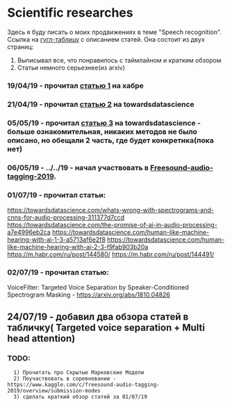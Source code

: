 # Scientific researches
Здесь я буду писать о моих продвижениях в теме "Speech recognition".
Ссылка на [гугл-таблицу](https://docs.google.com/spreadsheets/d/1rFv8BecwJ_TwTR5gNuPmNbKJjQrw-FQ7MnWDofIi3zQ/edit?usp=sharing) с описанием статей.
Она состоит из двух страниц:
1) Выписывал все, что понравилось с таймлайном и кратким обзором
2) Статьи немного серьезнее(из arxiv)

### 19/04/19 - прочитал [статью 1](https://habr.com/ru/post/226143/) на хабре
### 21/04/19 - прочитал [статью 2](https://towardsdatascience.com/ok-google-how-to-do-speech-recognition-f77b5d7cbe0b) на towardsdatascience
### 05/05/19 - прочитал [статью 3](https://towardsdatascience.com/speech-recognition-is-hard-part-1-258e813b6eb7) на towardsdatascience - больше ознакомительная, никаких методов не было описано, но обещали 2 часть, где будет конкретика(пока нет)
### 06/05/19 - ../../19 - начал участвовать в [Freesound-audio-tagging-2019](https://www.kaggle.com/c/freesound-audio-tagging-2019/overview/submission-modes).
### 01/07/19 - прочитал статьи:
https://towardsdatascience.com/whats-wrong-with-spectrograms-and-cnns-for-audio-processing-311377d7ccd
https://towardsdatascience.com/the-promise-of-ai-in-audio-processing-a7e4996eb2ca
https://towardsdatascience.com/human-like-machine-hearing-with-ai-1-3-a5713af6e2f8
https://towardsdatascience.com/human-like-machine-hearing-with-ai-2-3-f9fab903b20a
https://m.habr.com/ru/post/144580/
https://m.habr.com/ru/post/144491/
### 02/07/19 - прочитал статью: 
VoiceFilter: Targeted Voice Separation by Speaker-Conditioned Spectrogram Masking - https://arxiv.org/abs/1810.04826

## 24/07/19 - добавил два обзора статей в табличку( Targeted voice separation + Multi head attention)
### TODO: 
      1) Прочитать про Скрытые Марковские Модели
      2) Поучаствовать в соревновании - https://www.kaggle.com/c/freesound-audio-tagging-2019/overview/submission-modes
      3) сделать краткий обзор статей за 01/07/19
